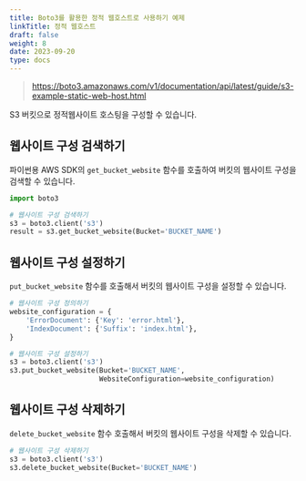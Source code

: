 ```yaml
---
title: Boto3를 활용한 정적 웹호스트로 사용하기 예제
linkTitle: 정적 웹호스트
draft: false
weight: 8
date: 2023-09-20
type: docs
---
```


> https://boto3.amazonaws.com/v1/documentation/api/latest/guide/s3-example-static-web-host.html

S3 버킷으로 정적웹사이트 호스팅을 구성할 수 있습니다.

## 웹사이트 구성 검색하기

파이썬용 AWS SDK의 `get_bucket_website` 함수를 호출하여 버킷의 웹사이트 구성을 검색할 수 있습니다.

```python
import boto3

# 웹사이트 구성 검색하기
s3 = boto3.client('s3')
result = s3.get_bucket_website(Bucket='BUCKET_NAME')
```

## 웹사이트 구성 설정하기

`put_bucket_website` 함수를 호출해서 버킷의 웹사이트 구성을 설정할 수 있습니다.

```python
# 웹사이트 구성 정의하기
website_configuration = {
    'ErrorDocument': {'Key': 'error.html'},
    'IndexDocument': {'Suffix': 'index.html'},
}

# 웹사이트 구성 설정하기
s3 = boto3.client('s3')
s3.put_bucket_website(Bucket='BUCKET_NAME',
                      WebsiteConfiguration=website_configuration)
```

## 웹사이트 구성 삭제하기

`delete_bucket_website` 함수 호출해서 버킷의 웹사이트 구성을 삭제할 수 있습니다.

```python
# 웹사이트 구성 삭제하기
s3 = boto3.client('s3')
s3.delete_bucket_website(Bucket='BUCKET_NAME')
```